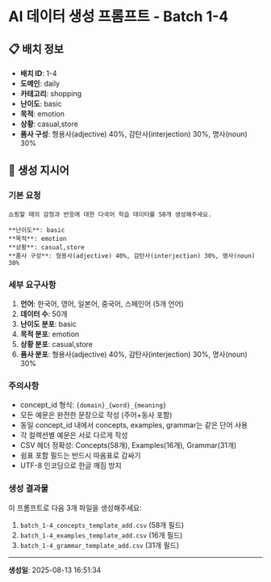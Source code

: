# AI 데이터 생성 프롬프트 - Batch 1-4

## 📋 배치 정보

- **배치 ID**: 1-4
- **도메인**: daily
- **카테고리**: shopping
- **난이도**: basic
- **목적**: emotion
- **상황**: casual,store
- **품사 구성**: 형용사(adjective) 40%, 감탄사(interjection) 30%, 명사(noun) 30%

## 🎯 생성 지시어

### 기본 요청
```
쇼핑할 때의 감정과 반응에 대한 다국어 학습 데이터를 50개 생성해주세요.

**난이도**: basic
**목적**: emotion
**상황**: casual,store
**품사 구성**: 형용사(adjective) 40%, 감탄사(interjection) 30%, 명사(noun) 30%
```

### 세부 요구사항

1. **언어**: 한국어, 영어, 일본어, 중국어, 스페인어 (5개 언어)
2. **데이터 수**: 50개
3. **난이도 분포**: basic
4. **목적 분포**: emotion
5. **상황 분포**: casual,store
6. **품사 분포**: 형용사(adjective) 40%, 감탄사(interjection) 30%, 명사(noun) 30%

### 주의사항

- concept_id 형식: `{domain}_{word}_{meaning}`
- 모든 예문은 완전한 문장으로 작성 (주어+동사 포함)
- 동일 concept_id 내에서 concepts, examples, grammar는 같은 단어 사용
- 각 컬렉션별 예문은 서로 다르게 작성
- CSV 헤더 정확성: Concepts(58개), Examples(16개), Grammar(31개)
- 쉼표 포함 필드는 반드시 따옴표로 감싸기
- UTF-8 인코딩으로 한글 깨짐 방지

### 생성 결과물

이 프롬프트로 다음 3개 파일을 생성해주세요:
1. `batch_1-4_concepts_template_add.csv` (58개 필드)
2. `batch_1-4_examples_template_add.csv` (16개 필드)  
3. `batch_1-4_grammar_template_add.csv` (31개 필드)

---

**생성일**: 2025-08-13 16:51:34
